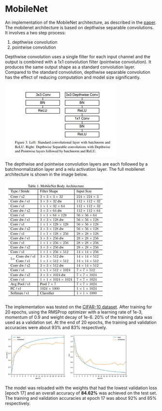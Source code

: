 # MobileNet

An implementation of the MobileNet architecture, as described in the [paper](https://arxiv.org/pdf/1704.04861v1.pdf). <br>
The mobilenet architecture is based on depthwise separable convolutions. It involves a two step process:
  1. depthwise convolution
  2. pointwise convolution
  
Depthwise convolution uses a single filter for each input channel and the output is combined with a 1x1 convolution filter (pointwise convolution). It produces the same output shape as a standard convolution layer. <br>
Compared to the standard convolution, depthwise separable convolution has the effect of reducing computation and model size significantly.

<img src="assets/standard_DS_convolutions.jpg">

The depthwise and pointwise convolution layers are each followed by a batchnormalization layer and a relu activation layer.
The full mobilenet architecture is shown in the image below. <br>

<img src="assets/mobilenet.jpg">

The implementation was tested on the [CIFAR-10 dataset](https://www.cs.toronto.edu/~kriz/cifar.html).
After training for 20 epochs, using the RMSProp optimizer with a learning rate of 1e-3, momentum of 0.9 and weight decay of 1e-6.
20% of the training data was used as a validation set. At the end of 20 epochs, the training and validation accuracies were about 93% and 83% respectively. 

<img src="assets/accuracy.jpg" width=40%> <img src="assets/loss.jpg" width=40%>

The model was reloaded with the weights that had the lowest validation loss [epoch 17] and an overall accuracy of <b>84.62%</b> was achieved on the test set.
The training and validation accuracies at epoch 17 was about 92% and 85% respectively.
